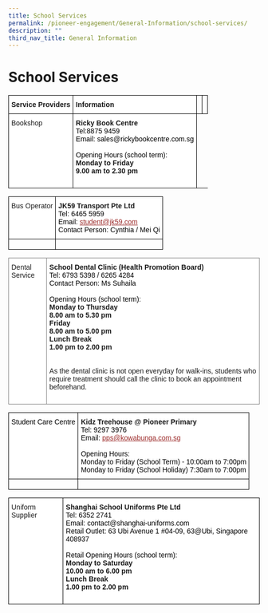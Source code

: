 ```yaml
---
title: School Services
permalink: /pioneer-engagement/General-Information/school-services/
description: ""
third_nav_title: General Information
---
```


# School Services

<style type="text/css">
.tg  {border-collapse:collapse;border-spacing:0;}
.tg td{border-color:black;border-style:solid;border-width:1px;font-family:Arial, sans-serif;font-size:14px;
  overflow:hidden;padding:10px 5px;word-break:normal;}
.tg th{border-color:black;border-style:solid;border-width:1px;font-family:Arial, sans-serif;font-size:14px;
  font-weight:normal;overflow:hidden;padding:10px 5px;word-break:normal;}
.tg .tg-dgl5{background-color:#FFF;font-weight:bold;text-align:left;vertical-align:top}
.tg .tg-0lax{text-align:left;vertical-align:top}
.tg .tg-ktyi{background-color:#FFF;text-align:left;vertical-align:top}
</style>
<table class="tg">
<thead>
  <tr>
    <th class="tg-dgl5">Service Providers</th>
    <th class="tg-dgl5">Information</th>
    <th class="tg-0lax"></th>
    <th class="tg-0lax"></th>
  </tr>
</thead>
<tbody>
  <tr>
    <td class="tg-ktyi">Bookshop</td>
    <td class="tg-dgl5">Ricky Book Centre<br><span style="font-weight:300;color:#000">Tel:8875 9459</span><br><span style="font-weight:300;color:#000">Email: sales@rickybookcentre.com.sg</span><br><br><span style="font-weight:300;color:#000">Opening Hours (school term):</span><br>Monday to Friday<br>9.00 am to 2.30 pm<br><span style="font-weight:300;color:#000">&nbsp;&nbsp;&nbsp;&nbsp;&nbsp;&nbsp;&nbsp;&nbsp;&nbsp;&nbsp;&nbsp;&nbsp;&nbsp;&nbsp;&nbsp;&nbsp;&nbsp;&nbsp;&nbsp;&nbsp;&nbsp;&nbsp;&nbsp;&nbsp;&nbsp;&nbsp;&nbsp;&nbsp;&nbsp;&nbsp;</span></td>
    
  </tr>
  <tr>
  </tr>
</tbody>
</table>

<style type="text/css">
.tg  {border-collapse:collapse;border-spacing:0;}
.tg td{border-color:black;border-style:solid;border-width:1px;font-family:Arial, sans-serif;font-size:14px;
  overflow:hidden;padding:10px 5px;word-break:normal;}
.tg th{border-color:black;border-style:solid;border-width:1px;font-family:Arial, sans-serif;font-size:14px;
  font-weight:normal;overflow:hidden;padding:10px 5px;word-break:normal;}
.tg .tg-ktyi{background-color:#FFF;text-align:left;vertical-align:top}
.tg .tg-dgl5{background-color:#FFF;font-weight:bold;text-align:left;vertical-align:top}
.tg .tg-0lax{text-align:left;vertical-align:top}
</style>
<table class="tg">
<thead>
  <tr>
    <th class="tg-ktyi">Bus Operator</th>
    <th class="tg-dgl5">JK59 Transport Pte Ltd<br><span style="font-weight:300;color:#000">Tel: 6465 5959</span><br><span style="font-weight:300;color:#000">Email:</span> <a href="mailto:student@jk59.com"><span style="font-weight:400;text-decoration:underline;color:#9C2B2A">student@jk59.com</span></a><br><span style="font-weight:300;color:#000">Contact Person: Cynthia / Mei Qi</span></th>
  </tr>
</thead>
<tbody>
  <tr>
    <td class="tg-0lax"></td>
    <td class="tg-0lax"></td>
  </tr>
</tbody>
</table>

<style type="text/css">
.tg  {border-collapse:collapse;border-spacing:0;}
.tg td{border-color:black;border-style:solid;border-width:1px;font-family:Arial, sans-serif;font-size:14px;
  overflow:hidden;padding:10px 5px;word-break:normal;}
.tg th{border-color:black;border-style:solid;border-width:1px;font-family:Arial, sans-serif;font-size:14px;
  font-weight:normal;overflow:hidden;padding:10px 5px;word-break:normal;}
.tg .tg-jxgv{background-color:#FFF;border-color:inherit;text-align:left;vertical-align:top}
.tg .tg-pdeq{background-color:#FFF;border-color:inherit;font-weight:bold;text-align:left;vertical-align:top}
</style>
<table class="tg">
<thead>
  <tr>
    <td class="tg-jxgv">Dental Service</td>
    <td class="tg-pdeq">School Dental Clinic (Health Promotion Board)<br><span style="font-weight:300;color:#000">Tel: 6793 5398 / 6265 4284</span><br><span style="font-weight:300;color:#000">Contact Person: Ms Suhaila</span><br><br><span style="font-weight:300;color:#000">Opening Hours (school term):</span><br>Monday to Thursday<br>8.00 am to 5.30 pm<br>Friday<br>8.00 am to 5.00 pm <br>Lunch Break<br>1.00 pm to 2.00 pm<br><br><br><span style="font-weight:400;font-style:normal">As the dental clinic is not open everyday for walk-ins, students who require treatment should call the clinic to book an appointment beforehand.</span><br><br><span style="font-weight:300;color:#000">                              </span></td>
  </tr>
</thead>
</table>
<style type="text/css">
.tg  {border-collapse:collapse;border-spacing:0;}
.tg td{border-color:black;border-style:solid;border-width:1px;font-family:Arial, sans-serif;font-size:14px;
  overflow:hidden;padding:10px 5px;word-break:normal;}
.tg th{border-color:black;border-style:solid;border-width:1px;font-family:Arial, sans-serif;font-size:14px;
  font-weight:normal;overflow:hidden;padding:10px 5px;word-break:normal;}
.tg .tg-ktyi{background-color:#FFF;text-align:left;vertical-align:top}
.tg .tg-dgl5{background-color:#FFF;font-weight:bold;text-align:left;vertical-align:top}
.tg .tg-0lax{text-align:left;vertical-align:top}
</style>
<table class="tg">
<thead>
  <tr>
    <th class="tg-ktyi"><span style="font-weight:300;color:#000">Student Care Centre</span></th>
    <th class="tg-dgl5">Kidz Treehouse @ Pioneer Primary<br><span style="font-weight:300;color:#000">Tel: 9297 3976</span><br><span style="font-weight:300;color:#000">Email:</span> <a href="mailto:pps@kowabunga.com.sg"><span style="font-weight:400;text-decoration:underline;color:#9C2B2A">pps@kowabunga.com.sg</span></a><br><br><span style="font-weight:300;color:#000">Opening Hours: <br> Monday to Friday (School Term) - 10:00am to 7:00pm<br>Monday to Friday (School Holiday) 7:30am to 7:00pm</span></th>
  </tr>
</thead>
<tbody>
  <tr>
    <td class="tg-0lax"></td>
    <td class="tg-0lax"></td>
  </tr>
</tbody>
</table>

<style type="text/css">
.tg  {border-collapse:collapse;border-spacing:0;}
.tg td{border-color:black;border-style:solid;border-width:1px;font-family:Arial, sans-serif;font-size:14px;
  overflow:hidden;padding:10px 5px;word-break:normal;}
.tg th{border-color:black;border-style:solid;border-width:1px;font-family:Arial, sans-serif;font-size:14px;
  font-weight:normal;overflow:hidden;padding:10px 5px;word-break:normal;}
.tg .tg-ktyi{background-color:#FFF;text-align:left;vertical-align:top}
.tg .tg-dgl5{background-color:#FFF;font-weight:bold;text-align:left;vertical-align:top}
</style>
<table class="tg">
<thead>
  <tr>
    <th class="tg-ktyi">Uniform Supplier</th>
    <th class="tg-dgl5">Shanghai School Uniforms Pte Ltd<br><span style="font-weight:300;color:#000">Tel: 6352 2741</span><br><span style="font-weight:300;color:#000">Email: contact@shanghai-uniforms.com</span><br><span style="font-weight:300;color:#000">Retail Outlet: 63 Ubi Avenue 1 #04-09, 63@Ubi, Singapore 408937</span><br><br><span style="font-weight:300;color:#000">Retail Opening Hours (school term): </span><br>Monday to Saturday<br>10.00 am to 6.00 pm<br>Lunch Break<br>1.00 pm to 2.00 pm <br><span style="font-weight:300;color:#000">&nbsp;&nbsp;&nbsp;&nbsp;&nbsp;&nbsp;&nbsp;&nbsp;&nbsp;&nbsp;&nbsp;&nbsp;&nbsp;&nbsp;&nbsp;&nbsp;&nbsp;&nbsp;&nbsp;&nbsp;&nbsp;&nbsp;&nbsp;&nbsp;&nbsp;&nbsp;&nbsp;&nbsp;&nbsp;&nbsp;</span></th>
  </tr>
</thead>
<tbody>
  <tr>

  </tr>
</tbody>
</table>